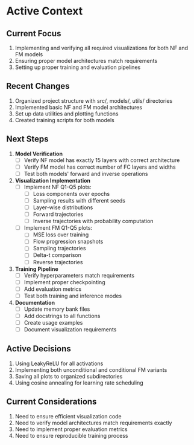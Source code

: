 # Active Context

## Current Focus
1. Implementing and verifying all required visualizations for both NF and FM models
2. Ensuring proper model architectures match requirements
3. Setting up proper training and evaluation pipelines

## Recent Changes
1. Organized project structure with src/, models/, utils/ directories
2. Implemented basic NF and FM model architectures
3. Set up data utilities and plotting functions
4. Created training scripts for both models

## Next Steps
1. **Model Verification**
   - [ ] Verify NF model has exactly 15 layers with correct architecture
   - [ ] Verify FM model has correct number of FC layers and widths
   - [ ] Test both models' forward and inverse operations

2. **Visualization Implementation**
   - [ ] Implement NF Q1-Q5 plots:
     - [ ] Loss components over epochs
     - [ ] Sampling results with different seeds
     - [ ] Layer-wise distributions
     - [ ] Forward trajectories
     - [ ] Inverse trajectories with probability computation
   - [ ] Implement FM Q1-Q5 plots:
     - [ ] MSE loss over training
     - [ ] Flow progression snapshots
     - [ ] Sampling trajectories
     - [ ] Delta-t comparison
     - [ ] Reverse trajectories

3. **Training Pipeline**
   - [ ] Verify hyperparameters match requirements
   - [ ] Implement proper checkpointing
   - [ ] Add evaluation metrics
   - [ ] Test both training and inference modes

4. **Documentation**
   - [ ] Update memory bank files
   - [ ] Add docstrings to all functions
   - [ ] Create usage examples
   - [ ] Document visualization requirements

## Active Decisions
1. Using LeakyReLU for all activations
2. Implementing both unconditional and conditional FM variants
3. Saving all plots to organized subdirectories
4. Using cosine annealing for learning rate scheduling

## Current Considerations
1. Need to ensure efficient visualization code
2. Need to verify model architectures match requirements exactly
3. Need to implement proper evaluation metrics
4. Need to ensure reproducible training process 